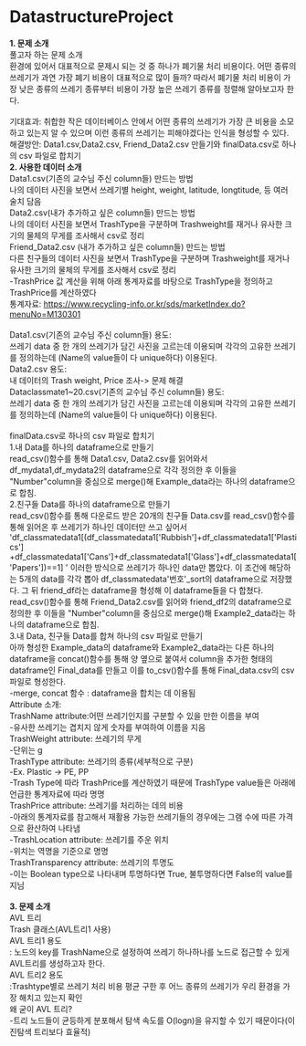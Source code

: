 # DatastructureProject
**1. 문제 소개** <br/>
풀고자 하는 문제 소개<br/>
환경에 있어서 대표적으로 문제시 되는 것 중 하나가 폐기물 처리 비용이다. 어떤 종류의 쓰레기가 과연 가장 폐기 비용이 대표적으로 많이 들까? 따라서 폐기물 처리 비용이 가장 낮은 종류의 쓰레기 종류부터 비용이 가장 높은 쓰레기 종류를 정렬해 알아보고자 한다. <br/>
<br/>
 기대효과: 취합한 작은 데이터베이스 안에서 어떤 종류의 쓰레기가 가장 큰 비용을 소모하고 있는지 알 수 있으며 이런 종류의 쓰레기는 피해야겠다는 인식을 형성할 수 있다.<br/>
해결방안:
Data1.csv,Data2.csv, Friend_Data2.csv 만들기와 finalData.csv로 하나의 csv 파일로 합치기
<br/>
**2. 사용한 데이터 소개** <br/>
Data1.csv(기존의 교수님 주신 column들) 만드는 방법 <br/>
나의 데이터 사진을 보면서 쓰레기별 height, weight, latitude, longtitude, 등 여러 술치 담음 <br/>
Data2.csv(내가 추가하고 싶은  column들) 만드는 방법 <br/>
나의 데이터 사진을 보면서 TrashType을 구분하며 Trashweight를 재거나 유사한 크기의 물체의 무게를 조사해서 csv로 정리 <br/>
 Friend_Data2.csv (내가 추가하고 싶은  column들) 만드는 방법 <br/>
다른 친구들의 데이터 사진을 보면서 TrashType을 구분하며 Trashweight를 재거나 유사한 크기의 물체의 무게를 조사해서 csv로 정리 <br/>
-TrashPrice 값 계산을 위해 아래 통계자료를 바탕으로 TrashType을 정의하고 TrashPrice를 계산하였다 <br/>
통계자료: https://www.recycling-info.or.kr/sds/marketIndex.do?menuNo=M130301 <br/>
<br/>
Data1.csv(기존의 교수님 주신 column들) 용도: <br/>
쓰레기 data 중 한 개의 쓰레기가 담긴 사진을 고르는데 이용되며 각각의 고유한 쓰레기를 정의하는데 (Name의 value들이 다 unique하다) 이용된다. <br/>
Data2.csv 용도:  <br/>
내 데이터의 Trash weight, Price 조사-> 문제 해결  <br/>
Dataclassmate1~20.csv(기존의 교수님 주신 column들) 용도: <br/>
쓰레기 data 중 한 개의 쓰레기가 담긴 사진을 고르는데 이용되며 각각의 고유한 쓰레기를 정의하는데 (Name의 value들이 다 unique하다) 이용된다. <br/>
<br/>
finalData.csv로 하나의 csv 파일로 합치기 <br/>
1.내 Data를 하나의 dataframe으로 만들기 <br/>
read_csv()함수를 통해 Data1.csv, Data2.csv를 읽어와서 df_mydata1,df_mydata2의  dataframe으로 각각 정의한 후 이들을 "Number"column을 중심으로 merge()해 Example_data라는 하나의 dataframe으로 합침. <br/>
2.친구들 Data를 하나의 dataframe으로 만들기 <br/>
 read_csv()함수를 통해 다운로드 받은 20개의 친구들 Data.csv를 read_csv()함수를 통해 읽어온 후 쓰레기가 하나인 데이터만 쓰고 싶어서 <br/> 'df_classmatedata1[(df_classmatedata1['Rubbish']+df_classmatedata1['Plastics'] +df_classmatedata1['Cans']+df_classmatedata1['Glass']+df_classmatedata1['Papers'])==1] ' 이러한 방식으로 쓰레기가 하나인 data만 뽑았다.  이 조건에 해당하는 5개의 data를 각각 뽑아 df_classmatedata'번호'_sort의 dataframe으로 저장했다. 그 뒤 friend_df라는 dataframe을 형성해 이 dataframe들을 다 합쳤다.  <br/>
read_csv()함수를 통해 Friend_Data2.csv를 읽어와  friend_df2의 dataframe으로 정의한 후  이들을 "Number"column을 중심으로 merge()해 Example2_data라는 하나의 dataframe으로 합침. <br/>
3.내 Data, 친구들 Data를 합쳐 하나의 csv 파일로 만들기 <br/>
아까 형성한 Example_data의 dataframe와 Example2_data라는 다른 하나의 dataframe을 concat()함수를 통해 양 옆으로 붙여서 column을 추가한 형태의 dataframe인 Final_data를 만들고 이를 to_csv()함수를 통해 Final_data.csv의 csv파일로 형성한다. <br/>
-merge, concat 함수 : dataframe을 합치는 데 이용됨
<br/>
Attribute 소개: <br/>
TrashName attribute:어떤 쓰레기인지를 구분할 수 있을 만한 이름을 부여 <br/>
-유사한 쓰레기는 겹치지 않게 숫자를 부여하여 이름을 지음 <br/>
TrashWeight attribute: 쓰레기의 무게 <br/>
-단위는 g <br/>
TrashType attribute:  쓰레기의 종류(세부적으로 구분) <br/>
-Ex. Plastic -> PE, PP <br/>
-Trash Type에 따라 TrashPrice를 계산하였기 때문에 TrashType value들은 아래에 언급한 통계자료에 따라 명명 <br/>
 TrashPrice attribute: 쓰레기를 처리하는 데의 비용 <br/>
-아래의 통계자료를 참고해서 재활용 가능한 쓰레기들의 경우에는 그램 수에 따른 가격으로 환산하여 나타냄 <br/>
-TrashLocation attribute: 쓰레기를 주운 위치 <br/>
-위치는 역명을 기준으로 명명 <br/>
 TrashTransparency attribute: 쓰레기의 투명도 <br/>
-이는 Boolean type으로 나타내며 투명하다면 True, 불투명하다면 False의 value를 지님 <br/>
<br/>
**3. 문제 소개** <br/>
 AVL 트리 <br/>
Trash 클래스(AVL트리1 사용) <br/>
AVL 트리1 용도 <br/>
: 노드의 key를 TrashName으로 설정하여 쓰레기 하나하나를 노드로 접근할 수 있게 AVL트리를 생성하고자 한다. <br/>
AVL 트리2 용도 <br/>
:Trashtype별로 쓰레기 처리 비용 평균 구한 후 어느 종류의 쓰레기가 우리 환경을 가장 해치고 있는지 확인 <br/>
왜 굳이 AVL 트리? <br/>
-트리 노드들이 균등하게 분포해서 탐색 속도를 O(logn)을 유지할 수 있기 때문이다(이진탐색 트리보다 효율적) <br/>
